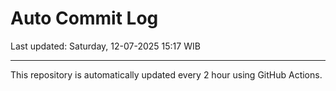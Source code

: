 # Auto Commit Log

Last updated: Saturday, 12-07-2025 15:17 WIB

---

This repository is automatically updated every 2 hour using GitHub Actions.

